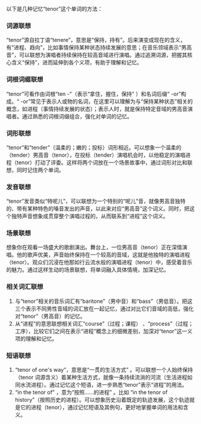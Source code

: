 以下是几种记忆“tenor”这个单词的方法：

### 词源联想
“tenor”源自拉丁语“tenere”，意思是“保持，持有”。后来演变成现在的含义，有“进程、趋向”，比如事情保持某种状态持续发展的意思；在音乐领域表示“男高音”，可以联想为演唱者持续保持在较高音域进行演唱。通过追溯词源，把握其核心含义“保持”，进而延伸到各个义项，有助于理解和记忆。

### 词根词缀联想
“tenor”可看作由词根“ten -”（表示“拿住，握住，保持” ）和名词后缀“ -or”构成。“ -or”常见于表示人或物的名词，在这里可以理解为与“保持某种状态”相关的概念，如进程（事情持续发展的状态）；表示人时，就是保持特定音域的男高音演唱者。通过熟悉的词根词缀组合，强化对单词的记忆。

### 词形联想
“tenor”和“tender”（温柔的；嫩的；投标）词形相近。可以想象一个温柔的（tender）男高音（tenor），在投标（tender）演唱机会时，以他稳定的演唱进程（tenor）打动了评委。这样将两个词放在一个场景故事中，通过词形对比和联想，同时记住两个单词。

### 发音联想
“tenor”发音类似“特呢儿”，可以联想为一个特别的“呢儿”音，就像男高音独特的、带有某种特色的嗓音发出的声音，以此来对应“男高音”这个词义。同时，把这个独特声音想象成贯穿整个演唱过程的，从而联系到“进程”这个词义。

### 场景联想
想象你在观看一场盛大的歌剧演出。舞台上，一位男高音（tenor）正在深情演唱。他的歌声优美，声音始终保持在一个较高的音域，这就是他独特的演唱进程（tenor）。观众们沉浸在他那如行云流水般的演唱进程（tenor）中，感受着音乐的魅力。通过这样生动的场景联想，将单词融入具体情境，加深记忆。

### 相关词汇联想
1. 与“tenor”相关的音乐词汇有“baritone”（男中音）和“bass”（男低音）。把这三个表示不同男性音域的词汇放在一起记忆，通过对比它们音域的高低，强化对“tenor”（男高音）的记忆。
2. 从“进程”的意思联想相关词汇“course”（过程；课程） 、“process”（过程；工序），比较它们之间在表示“进程”概念上的细微差别，加深对“tenor”这一义项的理解和记忆。

### 短语联想
1. “tenor of one's way”，意思是“一贯的生活方式” 。可以联想一个人始终保持（tenor 词源含义）着某种生活方式，就像一条持续流淌的河流（生活进程如同水流进程）。通过记忆这个短语，进一步熟悉“tenor”表示“进程”的用法。
2. “in the tenor of” ，意为“按照……的进程” 。比如 “in the tenor of history”（按照历史的进程）。可以想象历史沿着既定的轨迹发展，这个轨迹就是它的进程（tenor），通过记忆短语及其例句，更好地掌握单词的用法和含义。 